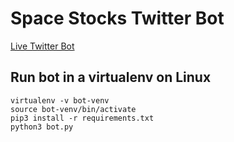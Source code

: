 # Space Stocks Twitter Bot

[Live Twitter Bot](https://twitter.com/SpaceStocksUS)


## Run bot in a virtualenv on Linux
```console
virtualenv -v bot-venv
source bot-venv/bin/activate
pip3 install -r requirements.txt
python3 bot.py
```